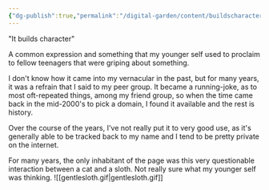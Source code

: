 ```yaml
---
{"dg-publish":true,"permalink":"/digital-garden/content/buildscharacter/"}
---
```




"It builds character"

A common expression and something that my younger self used to proclaim to fellow teenagers that were griping about something. 

I don't know how it came into my vernacular in the past, but for many years, it was a refrain that I said to my peer group. It became a running-joke, as to most oft-repeated things, among my friend group, so when the time came back in the mid-2000's to pick a domain, I found it available and the rest is history. 

Over the course of the years, I've not really put it to very good use, as it's generally able to be tracked back to my name and I tend to be pretty private on the internet. 

For many years, the only inhabitant of the page was this very questionable interaction between a cat and a sloth. Not really sure what my younger self was thinking. 
![[gentlesloth.gif\|gentlesloth.gif]]